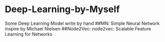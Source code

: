 # Deep-Learning-by-Myself
Some Deep Learning Model write by hand
##MN: Simple Neural Network inspire by Michael Nielsen
##Node2Vec: node2vec: Scalable Feature Learning for Networks
